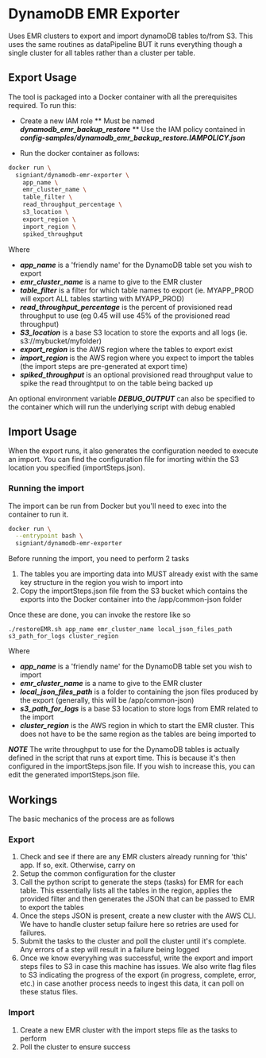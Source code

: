 # DynamoDB EMR Exporter
Uses EMR clusters to export and import dynamoDB tables to/from S3.  This uses the same routines as dataPipeline BUT it runs everything though a single cluster for all tables rather than a cluster per table.

## Export Usage

The tool is packaged into a Docker container with all the prerequisites required.  To run this:

* Create a new IAM role
** Must be named _**dynamodb_emr_backup_restore**_
** Use the IAM policy contained in _**config-samples/dynamodb_emr_backup_restore.IAMPOLICY.json**_

* Run the docker container as follows:

```bash
docker run \
  signiant/dynamodb-emr-exporter \
    app_name \
    emr_cluster_name \
    table_filter \
    read_throughput_percentage \
    s3_location \
    export_region \
    import_region \
    spiked_throughput
```

Where

* _**app_name**_ is a 'friendly name' for the DynamoDB table set you wish to export
* _**emr_cluster_name**_ is a name to give to the EMR cluster
* _**table_filter**_ is a filter for which table names to export (ie. MYAPP_PROD will export ALL tables starting with MYAPP_PROD)
* _**read_throughput_percentage**_ is the percent of provisioned read throughput to use (eg 0.45 will use 45% of the provisioned read throughput)
* _**S3_location**_ is a base S3 location to store the exports and all logs (ie. s3://mybucket/myfolder)
* _**export_region**_ is the AWS region where the tables to export exist
* _**import_region**_ is the AWS region where you expect to import the tables (the import steps are pre-generated at export time)
* _**spiked_throughput**_ is an optional provisioned read throughput value to spike the read throughtput to on the table being backed up

An optional environment variable _**DEBUG_OUTPUT**_ can also be specified to the container which will run the underlying script with debug enabled

## Import Usage

When the export runs, it also generates the configuration needed to execute an import. You can find the configuration file for imorting within the S3 location you specified (importSteps.json).

### Running the import

The import can be run from Docker but you'll need to exec into the container to run it.

```bash
docker run \
  --entrypoint bash \
  signiant/dynamodb-emr-exporter
```
Before running the import, you need to perform 2 tasks

1. The tables you are importing data into MUST already exist with the same key structure in the region you wish to import into
2. Copy the importSteps.json file from the S3 bucket which contains the exports into the Docker container into the /app/common-json folder

Once these are done, you can invoke the restore like so
```
./restoreEMR.sh app_name emr_cluster_name local_json_files_path s3_path_for_logs cluster_region
```

Where

* _**app_name**_ is a 'friendly name' for the DynamoDB table set you wish to import
* _**emr_cluster_name**_ is a name to give to the EMR cluster
* _**local_json_files_path**_ is a folder to containing the json files produced by the export (generally, this will be /app/common-json)
* _**s3_path_for_logs**_ is a base S3 location to store logs from EMR related to the import
* _**cluster_region**_ is the AWS region in which to start the EMR cluster.  This does not have to be the same region as the tables are being imported to

_**NOTE**_
The write throughput to use for the DynamoDB tables is actually defined in the script that runs at export time.  This is because it's then configured in the importSteps.json file.  If you wish to increase this, you can edit the generated importSteps.json file.

## Workings

The basic mechanics of the process are as follows

### Export

1. Check and see if there are any EMR clusters already running for 'this' app.  If so, exit.  Otherwise, carry on
2. Setup the common configuration for the cluster
3. Call the python script to generate the steps (tasks) for EMR for each table.  This essentially lists all the tables in the region, applies the provided filter and then generates the JSON that can be passed to EMR to export the tables
4. Once the steps JSON is present, create a new cluster with the AWS CLI. We have to handle cluster setup failure here so retries are used for failures.
5. Submit the tasks to the cluster and poll the cluster until it's complete.  Any errors of a step will result in a failure being logged
6. Once we know everyyhing was successful, write the export and import steps files to S3 in case this machine has issues.  We also write flag files to S3 indicating the progress of the export (in progress, complete, error, etc.) in case another process needs to ingest this data, it can poll on these status files.

### Import

1. Create a new EMR cluster with the import steps file as the tasks to perform
2. Poll the cluster to ensure success
